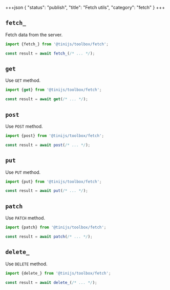 +++json
{
  "status": "publish",
  "title": "Fetch utils",
  "category": "fetch"
}
+++

## `fetch_`

Fetch data from the server.

```ts
import {fetch_} from '@tinijs/toolbox/fetch';

const result = await fetch_(/* ... */);
```

## `get`

Use `GET` method.

```ts
import {get} from '@tinijs/toolbox/fetch';

const result = await get(/* ... */);
```

## `post`

Use `POST` method.

```ts
import {post} from '@tinijs/toolbox/fetch';

const result = await post(/* ... */);
```

## `put`

Use `PUT` method.

```ts
import {put} from '@tinijs/toolbox/fetch';

const result = await put(/* ... */);
```

## `patch`

Use `PATCH` method.

```ts
import {patch} from '@tinijs/toolbox/fetch';

const result = await patch(/* ... */);
```

## `delete_`

Use `DELETE` method.

```ts
import {delete_} from '@tinijs/toolbox/fetch';

const result = await delete_(/* ... */);
```
